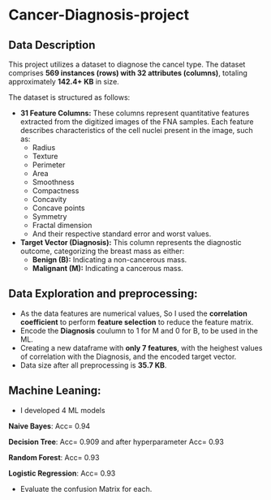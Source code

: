 # Cancer-Diagnosis-project

## Data Description

This project utilizes a dataset to diagnose the cancel type. The dataset comprises **569 instances (rows) with 32 attributes (columns)**, totaling approximately **142.4+ KB** in size.

The dataset is structured as follows:

* **31 Feature Columns:** These columns represent quantitative features extracted from the digitized images of the FNA samples. Each feature describes characteristics of the cell nuclei present in the image, such as:
    * Radius
    * Texture
    * Perimeter
    * Area
    * Smoothness
    * Compactness
    * Concavity
    * Concave points
    * Symmetry
    * Fractal dimension
    * And their respective standard error and worst values.
* **Target Vector (Diagnosis):** This column represents the diagnostic outcome, categorizing the breast mass as either:
    * **Benign (B):** Indicating a non-cancerous mass.
    * **Malignant (M):** Indicating a cancerous mass.

## Data Exploration and preprocessing:
* As the data features are numerical values, So I used the **correlation coefficient** to perform **feature selection** to reduce the feature matrix.
* Encode the **Diagnosis** coulumn to 1 for M and 0 for B, to be used in the ML.
* Creating a new dataframe with **only 7 features**, with the heighest values of correlation with the Diagnosis, and the encoded target vector.
* Data size after all preprocessing is **35.7 KB**. 


## Machine Leaning:

*  I developed 4 ML models
  
**Naive Bayes**: Acc= 0.94

**Decision Tree**: Acc= 0.909 and after hyperparameter Acc= 0.93

**Random Forest**: Acc= 0.93

**Logistic Regression**: Acc= 0.93

* Evaluate the confusion Matrix for each.  






































